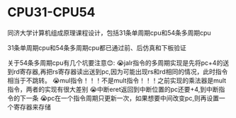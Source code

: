 # CPU31-CPU54
同济大学计算机组成原理课程设计，包括31条单周期cpu和54条多周期cpu

31条单周期cpu和54条多周期cpu都已通过前、后仿真和下板验证

关于54条多周期cpu有几个坑要注意😊:
😭jalr指令的多周期实现是先将pc+4的送到rd寄存器,再把rs寄存器读出送到pc,因为可能出现rs和rd相同的情况，此时指令相当于不跳转。
😭mul指令！！！不是mult指令！！！之前实现的乘法器是mult指令，两者的实现有很大差别
😭中断eret返回到中断位置的pc还要+4,到中断指令的下一条
😭pc在一个指令周期只更新一次，如果想要中间改变pc,则再设置一个寄存器来存储

